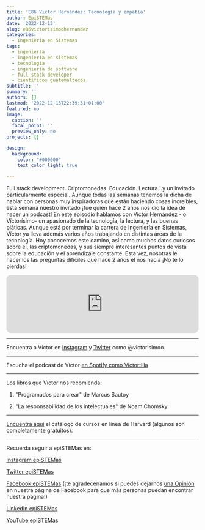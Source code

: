 ```yaml
---
title: 'E86 Victor Hernández: Tecnología y empatía'
author: EpiSTEMas
date: '2022-12-13'
slug: e86victorisimoohernandez
categories:
  - Ingeniería en Sistemas
tags:
  - ingeniería
  - ingeniería en sistemas
  - tecnología
  - ingeniería de software
  - full stack developer
  - científicos guatemaltecos
subtitle: ''
summary: ''
authors: []
lastmod: '2022-12-13T22:39:31+01:00'
featured: no
image:
  caption: ''
  focal_point: ''
  preview_only: no
projects: []

design:
  background:
    color: "#000000"
    text_color_light: true
    
---
```


Full stack development. Criptomonedas. Educación. Lectura...y un invitado particularmente especial. Aunque todas las semanas tenemos la dicha de hablar con personas muy inspiradoras que están haciendo cosas increíbles, esta semana nuestro invitado ¡fue quien hace 2 años nos dio la idea de hacer un podcast! En este episodio hablamos con Víctor Hernández - o Víctorísimo- un apasionado de la tecnología, la lectura, y las buenas pláticas. Aunque está por terminar la carrera de Ingeniería en Sistemas, Víctor ya lleva además varios años trabajando en distintas áreas de la tecnología. Hoy conocemos este camino, así como muchos datos curiosos sobre él, las criptomonedas, y sus siempre interesantes puntos de vista sobre la educación y el aprendizaje constante. Esta vez, nosotras le hacemos las preguntas difíciles que hace 2 años él nos hacía ¡No te lo pierdas!

<iframe style="border-radius:12px" src="https://open.spotify.com/embed/episode/67sEQc38HqKr5mgKcDbzSt?utm_source=generator&theme=0" width="100%" height="152" frameBorder="0" allowfullscreen="" allow="autoplay; clipboard-write; encrypted-media; fullscreen; picture-in-picture" loading="lazy"></iframe>

- - - - -

Encuentra a Víctor en [Instagram](https://www.instagram.com/victorisimoo/) y [Twitter](https://twitter.com/victorisimoo) como @victorisimoo.

- - - - -

Escucha el podcast de Víctor [en Spotify como Victortilla](https://open.spotify.com/show/42zlxHGZD7XIKr3NVPRUuM?si=385ec7c32ac1465c)

- - - - -

Los libros que Víctor nos recomienda:  

1. "Programados para crear" de Marcus Sautoy
  
2. "La responsabilidad de los intelectuales" de Noam Chomsky

- - - - -

[Encuentra aquí](https://pll.harvard.edu/catalog/free) el catálogo de cursos en línea de Harvard (algunos son completamente gratuitos).


- - - - -

Recuerda seguir a epiSTEMas en:

[Instagram epiSTEMas](https://www.instagram.com/epistemas/)  

[Twitter epiSTEMas](https://twitter.com/epiSTEMas_Pod)

[Facebook epiSTEMas](https://www.facebook.com/epiSTEMasPod) (¡te agradeceríamos si puedes dejarnos [una Opinión](https://www.facebook.com/epiSTEMasPod/reviews/) en nuestra página de Facebook para que más personas puedan encontrar nuestra página!)

[LinkedIn epiSTEMas](https://www.linkedin.com/company/epistemas-podcast/)

[YouTube epiSTEMas](https://www.youtube.com/@epistemaspodcast)
